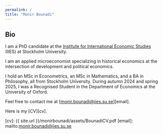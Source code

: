 ```yaml
---
permalink: /
title: "Monir Bounadi"
---
```


## Bio

I am a PhD candidate at the [Institute for International Economic Studies](https://www.su.se/institute-for-international-economic-studies/) (IIES) at Stockholm University. 

I am an applied microeconomist specializing in historical economics at the intersection of development and political economics.

I hold an MSc in Econometrics, an MSc in Mathematics, and a BA in Philosophy, all from Stockholm University. During autumn 2024 and spring 2025, I was a Recognised Student in the Department of Economics at the University of Oxford.

Feel free to contact me at [monir.bounadi@iies.su.se][email].

Here is my [CV][cv].

[cv]: {{ site.url }}/monirbounadi/assets/BounadiCV.pdf
[email]: mailto:monir.bounadi@iies.su.se
